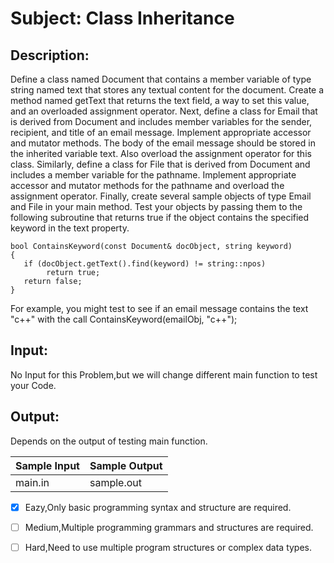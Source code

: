 # Subject: Class Inheritance
## Description:
Define a class named Document that contains a member variable of type string named text that stores any textual content for the document. Create a method named getText that returns the text field, a way to set this value, and an overloaded assignment operator.
	Next, define a class for Email that is derived from Document and includes member variables for the sender, recipient, and title of an email message. Implement appropriate accessor and mutator methods. The body of the email message should be stored in the inherited variable text. Also overload the assignment operator for this class.
	Similarly, define a class for File that is derived from Document and includes a member variable for the pathname. Implement appropriate accessor and mutator methods for the pathname and overload the assignment operator. 
	Finally, create several sample objects of type Email and File in your main method. Test your objects by passing them to the following subroutine that returns true if the object contains the specified keyword in the text property.


```
bool ContainsKeyword(const Document& docObject, string keyword)
{
   if (docObject.getText().find(keyword) != string::npos)	
		return true;
   return false;
}
```
For example, you might test to see if an email message contains the text "c++" with the call  ContainsKeyword(emailObj, "c++");

## Input:
No Input for this Problem,but we will change different main function to test your Code.

## Output:
Depends on the output of testing main function.


| Sample Input	 | Sample Output |
| -------- | -------- |
|main.in	|sample.out|


- [x]  Eazy,Only basic programming syntax and structure are required.
- [ ]  Medium,Multiple programming grammars and structures are required.
- [ ] Hard,Need to use multiple program structures or complex data types.

